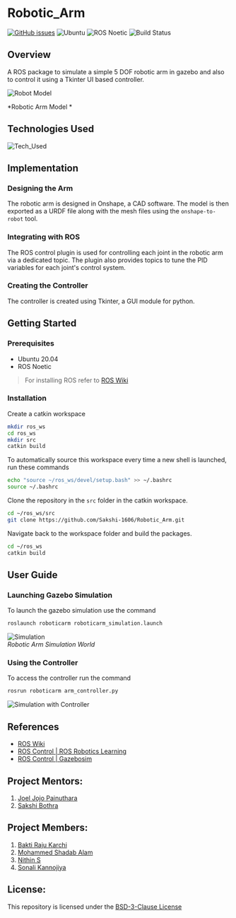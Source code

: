 # Robotic_Arm

[![GitHub issues](https://img.shields.io/github/issues/Sakshi-1606/Robotic_Arm?color=red&label=Issues&style=flat)](https://github.com/Sakshi-1606/Robotic_Arm/issues)
![Ubuntu](https://img.shields.io/badge/Ubuntu%2020.04-%E2%9C%94-blue)
![ROS Noetic](https://img.shields.io/badge/ROS%20Noetic-%E2%9C%94-blue)
![Build Status](https://github.com/Sakshi-1606/Robotic_Arm/actions/workflows/ros-ci.yml/badge.svg)

## Overview
A ROS package to simulate a simple 5 DOF robotic arm in gazebo and also to control it using a Tkinter UI based controller.

![Robot Model](assets/model.png)

*Robotic Arm Model *

## Technologies Used

![Tech_Used](https://skills.thijs.gg/icons?i=ros,py&theme=dark)

## Implementation

### Designing the Arm

The robotic arm is designed in Onshape, a CAD software. The model is then exported as a URDF file along with the mesh files using the ```onshape-to-robot``` tool.

### Integrating with ROS

The ROS control plugin is used for controlling each joint in the robotic arm via a dedicated topic. The plugin also provides topics to tune the PID variables for each joint's control system.

### Creating the Controller

The controller is created using Tkinter, a GUI module for python.

## Getting Started

### Prerequisites

* Ubuntu 20.04
* ROS Noetic 

> For installing ROS refer to [ROS Wiki](http://wiki.ros.org/noetic/Installation)

### Installation

Create a catkin workspace

```bash
mkdir ros_ws
cd ros_ws
mkdir src
catkin build
```
To automatically source this workspace every time a new shell is launched, run these commands

```bash
echo "source ~/ros_ws/devel/setup.bash" >> ~/.bashrc
source ~/.bashrc
```

Clone the repository in the `src` folder in the catkin workspace.

```bash
cd ~/ros_ws/src
git clone https://github.com/Sakshi-1606/Robotic_Arm.git
```

Navigate back to the workspace folder and build the packages.

```bash
cd ~/ros_ws
catkin build
```

## User Guide

### Launching Gazebo Simulation

To launch the gazebo simulation use the command

```bash
roslaunch roboticarm roboticarm_simulation.launch
```

![Simulation](assets/world.png)
<br>
*Robotic Arm Simulation World*

### Using the Controller

To access the controller run the command

```bash
rosrun roboticarm arm_controller.py 
```

![Simulation with Controller](assets/simulation.png)

## References

- [ROS Wiki](https://wiki.ros.org/Documentation)
- [ROS Control | ROS Robotics Learning](https://www.rosroboticslearning.com/ros-control)
- [ROS Control | Gazebosim](https://classic.gazebosim.org/tutorials?tut=ros_control)

## Project Mentors:

1. [Joel Jojo Painuthara](https://github.com/JoelJojoP)
2. [Sakshi Bothra](https://github.com/Sakshi-1606)

## Project Members:

1. [Bakti Raju Karchi](https://github.com/bhakti269)
2. [Mohammed Shadab Alam](https://github.com/flame-2005)
3. [Nithin S](https://github.com/Nithin1729S)
4. [Sonali Kannojiya](https://github.com/Sonali9867)

## License:

This repository is licensed under the [BSD-3-Clause License](https://github.com/Sakshi-1606/Robotic_Arm/blob/main/LICENSE)
